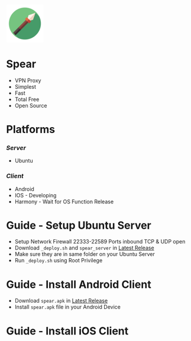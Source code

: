 <img src="https://raw.githubusercontent.com/DexterDreeeam/Spear/main/Android/icon.png" width="20%" height="20%">

# Spear
- VPN Proxy
- Simplest
- Fast
- Total Free
- Open Source

# Platforms
### _Server_
- Ubuntu

### _Client_
- Android
- IOS - Developing
- Harmony - Wait for OS Function Release

# Guide - Setup Ubuntu Server
- Setup Network Firewall 22333-22589 Ports inbound TCP & UDP open
- Download `_deploy.sh` and `spear_server` in [Latest Release](https://github.com/DexterDreeeam/Spear/releases/latest)
- Make sure they are in same folder on your Ubuntu Server
- Run `_deploy.sh` using Root Privilege

# Guide - Install Android Client
- Download `spear.apk` in [Latest Release](https://github.com/DexterDreeeam/Spear/releases/latest)
- Install `spear.apk` file in your Android Device

# Guide - Install iOS Client
